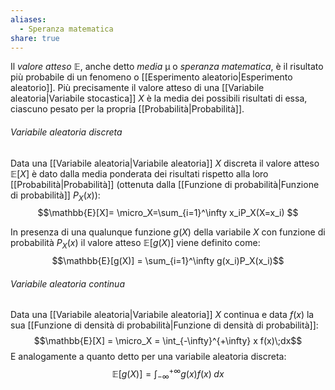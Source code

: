 ```yaml
---
aliases:
  - Speranza matematica
share: true
---
```


Il *valore atteso* $\mathbb{E}$, anche detto *media* µ o *speranza matematica*, è il risultato più probabile di un fenomeno o [[Esperimento aleatorio|Esperimento aleatorio]].
Più precisamente il valore atteso di una [[Variabile aleatoria|Variabile stocastica]] $X$ è la media dei possibili risultati di essa, ciascuno pesato per la propria [[Probabilità|Probabilità]].

###### Variabile aleatoria discreta
Data una [[Variabile aleatoria|Variabile aleatoria]] $X$ discreta il valore atteso $\mathbb{E}[X]$ è dato dalla media ponderata dei risultati rispetto alla loro [[Probabilità|Probabilità]] (ottenuta dalla [[Funzione di probabilità|Funzione di probabilità]] $P_X(x)$):
$$\mathbb{E}[X]= \micro_X=\sum_{i=1}^\infty x_iP_X(X=x_i) $$

In presenza di una qualunque funzione $g(X)$ della variabile $X$ con funzione di probabilità $P_X(x)$ il valore atteso $\mathbb{E}[g(X)]$ viene definito come:
$$\mathbb{E}[g(X)] = \sum_{i=1}^\infty g(x_i)P_X(x_i)$$

###### Variabile aleatoria continua
Data una [[Variabile aleatoria|Variabile aleatoria]] $X$ continua e data $f(x)$ la sua [[Funzione di densità di probabilità|Funzione di densità di probabilità]]:
$$\mathbb{E}[X] = \micro_X = \int_{-\infty}^{+\infty} x f(x)\;dx$$
E analogamente a quanto detto per una variabile aleatoria discreta:
$$\mathbb{E}[g(X)] = \int_{-\infty}^{+\infty}g(x)f(x)\;dx$$